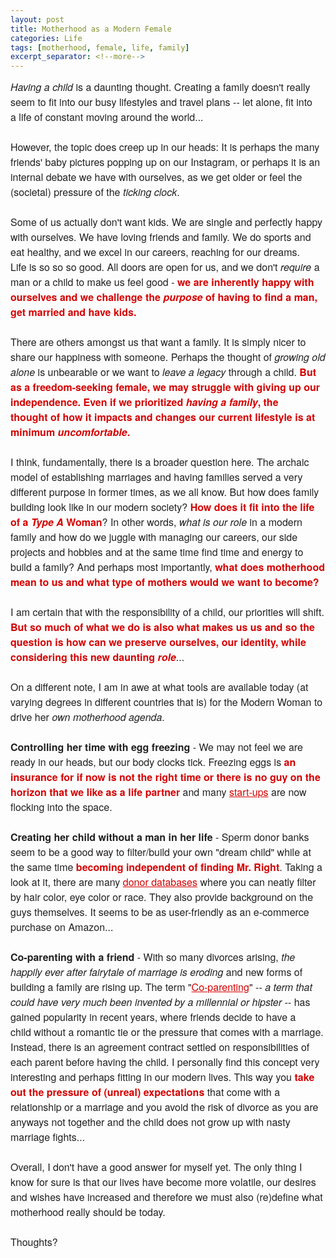 ```yaml
---
layout: post
title: Motherhood as a Modern Female
categories: Life
tags: [motherhood, female, life, family]
excerpt_separator: <!--more-->
---
```


<p style="margin: 10px 0;padding: 0;mso-line-height-rule: exactly;-ms-text-size-adjust: 100%;-webkit-text-size-adjust: 100%;color: #202020;font-family: 'Helvetica Neue', Helvetica, Arial, Verdana, sans-serif;font-size: 16px;line-height: 150%;text-align: left;"><font color="#202020" face="helvetica neue, helvetica, arial, verdana, sans-serif"><span style="font-size:16px"><em>Having a child</em> is a daunting thought. Creating a family doesn't really seem to fit into our busy lifestyles and travel plans -- let alone, fit into a&nbsp;life of constant moving around the world...<br>
<br>
However, the topic does creep up in our heads:&nbsp;It is perhaps the many friends' baby pictures popping up on our Instagram, or perhaps it is an internal debate we have with ourselves, as we get older or feel the (societal) pressure of the <em>ticking clock</em>.<br>
<br>
Some of us actually don't want kids.&nbsp;We&nbsp;are single and perfectly happy with ourselves. We have loving friends and family. We&nbsp;do sports and eat healthy,&nbsp;and we excel in our careers, reaching for our dreams. Life&nbsp;is so so so good. All doors are open for us, and we don't&nbsp;<em>require</em> a man or a child to make us feel good - </span></font><span style="color:#d40202"><font face="helvetica neue, helvetica, arial, verdana, sans-serif"><span style="font-size:16px"><strong>we are inherently happy with ourselves and we challenge the <em>purpose</em>&nbsp;of having to find a man, get married and have kids.</strong></span></font></span><br>
<br>
<font color="#202020" face="helvetica neue, helvetica, arial, verdana, sans-serif"><span style="font-size:16px">There are others amongst us that want a family. It is simply nicer to share our&nbsp;happiness with someone. Perhaps the thought of <em>growing old alone</em>&nbsp;is unbearable or&nbsp;we&nbsp;want&nbsp;to</span></font><span style="display:none">&nbsp;</span><font face="helvetica neue, helvetica, arial, verdana, sans-serif"><span style="font-size:16px"><em> leave a legacy</em> </span></font><span style="display:none">&nbsp;</span><font color="#202020" face="helvetica neue, helvetica, arial, verdana, sans-serif"><span style="font-size:16px">through a child. </span></font><span style="color:#d40202"><font face="helvetica neue, helvetica, arial, verdana, sans-serif"><span style="font-size:16px"><strong>But as a&nbsp;freedom-seeking female, we may struggle with giving up our independence. Even if we prioritized&nbsp;<em>having a family</em>, the thought&nbsp;of how it impacts and changes our current lifestyle&nbsp;is at minimum&nbsp;<em>uncomfortable</em>.</strong></span></font></span><br><!--more-->
<br>
<font color="#202020" face="helvetica neue, helvetica, arial, verdana, sans-serif"><span style="font-size:16px">I think, fundamentally, there is a broader question here. The archaic model of establishing marriages and having families served a very different purpose in former times, as we all know. But how&nbsp;does family building look like in our modern society? </span></font><span style="color:#d40202"><font face="helvetica neue, helvetica, arial, verdana, sans-serif"><span style="font-size:16px"><strong>How does it fit into the life of a <em>Type A</em> Woman</strong></span></font></span><font color="#202020" face="helvetica neue, helvetica, arial, verdana, sans-serif"><span style="font-size:16px">? In other words, <em>what is our role</em>&nbsp;in a modern family and how do we juggle with managing our careers, our side projects and hobbies and at the same time find time and energy to build a family? And perhaps most importantly, </span></font><span style="color:#d40202"><font face="helvetica neue, helvetica, arial, verdana, sans-serif"><span style="font-size:16px"><strong>what does motherhood mean to us and what type of mothers would we want to become</strong></span></font><font face="helvetica neue, helvetica, arial, verdana, sans-serif"><span style="font-size:16px"><strong>?</strong></span></font></span><br>
<br>
<font color="#202020" face="helvetica neue, helvetica, arial, verdana, sans-serif"><span style="font-size:16px">I am certain that with the responsibility of a child, our priorities will shift. </span></font><span style="color:#d40202"><font face="helvetica neue, helvetica, arial, verdana, sans-serif"><span style="font-size:16px"><strong>But so much of what we do is also what makes us us and so the question is how can we preserve ourselves, our identity,&nbsp;while considering&nbsp;this new daunting&nbsp;<em>role</em></strong></span></font></span><font color="#202020" face="helvetica neue, helvetica, arial, verdana, sans-serif"><span style="font-size:16px">...</span></font><br>
<br>
<font color="#202020" face="helvetica neue, helvetica, arial, verdana, sans-serif"><span style="font-size:16px">On a different note, I am in awe at what tools are available today (at varying degrees in different countries that is) for the Modern Woman to drive her <em>own motherhood agenda</em>.<br>
<br>
<strong>Controlling her time with egg freezing </strong>-&nbsp;We may not feel we are ready in our heads, but our body clocks tick. Freezing eggs is</span></font><span style="color:#d40202"><font face="helvetica neue, helvetica, arial, verdana, sans-serif"><span style="font-size:16px"><strong>&nbsp;an insurance&nbsp;</strong></span></font><strong><font face="helvetica neue, helvetica, arial, verdana, sans-serif"><span style="font-size:16px">for if now is not the right time or&nbsp;there is no guy on the horizon that we like as a life partner&nbsp;</span></font></strong></span><font color="#202020" face="helvetica neue, helvetica, arial, verdana, sans-serif"><span style="font-size:16px">and many <a href="https://overture.life/" target="_blank" style="mso-line-height-rule: exactly;-ms-text-size-adjust: 100%;-webkit-text-size-adjust: 100%;color: #d40202;font-weight: normal;text-decoration: underline;">start-ups</a> are now flocking into the space.<br>
<br>
<strong>Creating her child without a man in her life</strong> - Sperm donor banks seem to be a good way to filter/build your own "dream child" while at the same time </span></font><span style="color:#d40202"><font face="helvetica neue, helvetica, arial, verdana, sans-serif"><span style="font-size:16px"><strong>becoming independent of finding Mr. Right</strong></span></font></span><font color="#202020" face="helvetica neue, helvetica, arial, verdana, sans-serif"><span style="font-size:16px">. Taking a look at it, there are many&nbsp;<a href="https://www.europeanspermbank.com/en-int/" target="_blank" style="mso-line-height-rule: exactly;-ms-text-size-adjust: 100%;-webkit-text-size-adjust: 100%;color: #d40202;font-weight: normal;text-decoration: underline;">donor databases</a>&nbsp;where you can neatly filter by hair color, eye color or race. They also provide background on the guys themselves. It seems to be as user-friendly as an e-commerce purchase on Amazon...<br>
<br>
<strong>Co-parenting with a friend</strong> - With so many divorces arising, <em>the happily ever after fairytale of marriage is eroding</em> and new forms of building a family are&nbsp;rising up. The&nbsp;term "<a href="https://www.bbc.com/worklife/article/20181218-is-platonic-parenting-the-relationship-of-the-future" target="_blank" style="mso-line-height-rule: exactly;-ms-text-size-adjust: 100%;-webkit-text-size-adjust: 100%;color: #d40202;font-weight: normal;text-decoration: underline;">Co-parenting</a>" --&nbsp;<em>a term that could have very much been invented by a&nbsp;millennial or hipster --</em>&nbsp;has gained popularity&nbsp;in recent years, </span></font><font face="helvetica neue, helvetica, arial, verdana, sans-serif"><span style="font-size:16px">where friends decide to have a child&nbsp;without a romantic tie or the pressure that comes with a marriage</span></font><font face="helvetica neue, helvetica, arial, verdana, sans-serif"><span style="font-size:16px">. </span></font><font color="#202020" face="helvetica neue, helvetica, arial, verdana, sans-serif"><span style="font-size:16px">Instead, there is an agreement contract settled&nbsp;on responsibilities of each parent before having the child.&nbsp;I personally find this concept very interesting and perhaps fitting in&nbsp;our modern lives. This way you </span></font><span style="color:#d40202"><font face="helvetica neue, helvetica, arial, verdana, sans-serif"><span style="font-size:16px"><strong>take out the pressure of (unreal) expectations</strong></span></font></span><font color="#202020" face="helvetica neue, helvetica, arial, verdana, sans-serif"><span style="font-size:16px"> that come with a relationship or a marriage and you avoid the risk of divorce as you are anyways not together and the child does not grow up with nasty marriage fights...<br>
<br>
Overall, I don't have a good answer for myself yet. The only thing I know for sure is that our lives have become more volatile, our desires and wishes have increased and therefore we must also (re)define what motherhood really should be today.</span></font><br>
<br>
Thoughts?<br>
&nbsp;</p>